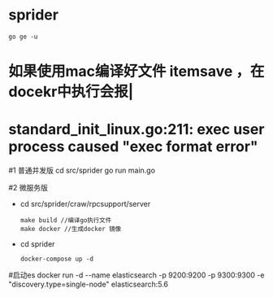 # sprider

```
go ge -u
```
# 如果使用mac编译好文件 itemsave ，在docekr中执行会报|
# standard_init_linux.go:211: exec user process caused "exec format error"
#1 普通并发版
    cd src/sprider
    go run main.go

#2 微服务版
- cd src/sprider/craw/rpcsupport/server

    ```
    make build //编译go执行文件
    make docker //生成docker 镜像
    ```
- cd sprider
    ```
    docker-compose up -d
    ```
#启动es
docker run -d --name elasticsearch -p 9200:9200 -p 9300:9300 -e "discovery.type=single-node" elasticsearch:5.6
